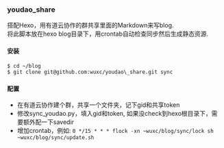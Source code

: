 ### youdao_share
搭配Hexo，用有道云协作的群共享里面的Markdown来写blog.  
将此脚本放在hexo blog目录下，用crontab自动检查同步然后生成静态资源.

#### 安装
```bash
$ cd ~/blog
$ git clone git@github.com:wuxc/youdao\_share.git sync
```

#### 配置
- 在有道云协作建个群，共享一个文件夹，记下gid和共享token
- 修改sync\_youdao.py，填入gid和token, 如果没check到hexo根目录下，需要额外配一下savedir
- 增加crontab，例如: ```0 */15 * * * flock -xn ~wuxc/blog/sync/lock sh ~wuxc/blog/sync/update.sh```
